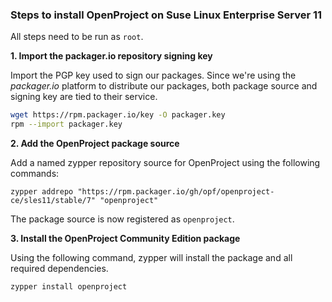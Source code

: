 ### Steps to install OpenProject on Suse Linux Enterprise Server 11

All steps need to be run as `root`.


**1. Import the packager.io repository signing key**

Import the PGP key used to sign our packages. Since we're using the _packager.io_ platform to distribute our packages, both package source and signing key are tied to their service.

```bash
wget https://rpm.packager.io/key -O packager.key
rpm --import packager.key
```

**2. Add the OpenProject package source**

Add a named zypper repository source for OpenProject using the following commands:

```
zypper addrepo "https://rpm.packager.io/gh/opf/openproject-ce/sles11/stable/7" "openproject"
```

The package source is now registered as `openproject`.


**3. Install the OpenProject Community Edition package**

Using the following command, zypper will install the package and all required dependencies.

```bash
zypper install openproject
```

